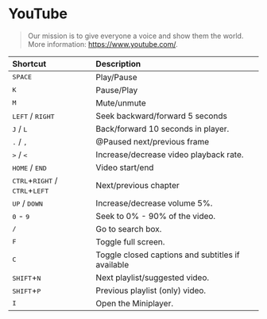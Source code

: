 # YouTube
> Our mission is to give everyone a voice and show them the world.  
> More information: <https://www.youtube.com/>.

|Shortcut|Description|
|:--|:--|
|<kbd>SPACE</kbd>|Play/Pause|
|<kbd>K</kbd>|Pause/Play|
|<kbd>M</kbd>|Mute/unmute|
|<kbd>LEFT</kbd> / <kbd>RIGHT</kbd>|Seek backward/forward 5 seconds|
|<kbd>J</kbd> / <kbd>L</kbd>|Back/forward 10 seconds in player.|
|<kbd>.</kbd> / <kbd>,</kbd>|@Paused next/previous frame|
|<kbd>></kbd> / <kbd><</kbd>|Increase/decrease video playback rate.|
|<kbd>HOME</kbd> / <kbd>END</kbd>|Video start/end|
|<kbd>CTRL</kbd>+<kbd>RIGHT</kbd> / <kbd>CTRL</kbd>+<kbd>LEFT</kbd>|Next/previous chapter|
|<kbd>UP</kbd> / <kbd>DOWN</kbd>|Increase/decrease volume 5%.|
|<kbd>0</kbd> - <kbd>9</kbd>|Seek to 0% - 90% of the video.|
|<kbd>/</kbd>|Go to search box.|
|<kbd>F</kbd>|Toggle full screen.|
|<kbd>C</kbd>|Toggle closed captions and subtitles if available|
|<kbd>SHIFT</kbd>+<kbd>N</kbd>|Next playlist/suggested video.|
|<kbd>SHIFT</kbd>+<kbd>P</kbd>|Previous playlist (only) video.|
|<kbd>I</kbd>|Open the Miniplayer.|
